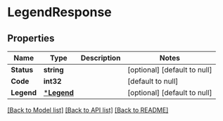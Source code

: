 # LegendResponse

## Properties
Name | Type | Description | Notes
------------ | ------------- | ------------- | -------------
**Status** | **string** |  | [optional] [default to null]
**Code** | **int32** |  | [default to null]
**Legend** | [***Legend**](Legend.md) |  | [optional] [default to null]

[[Back to Model list]](../README.md#documentation-for-models) [[Back to API list]](../README.md#documentation-for-api-endpoints) [[Back to README]](../README.md)


